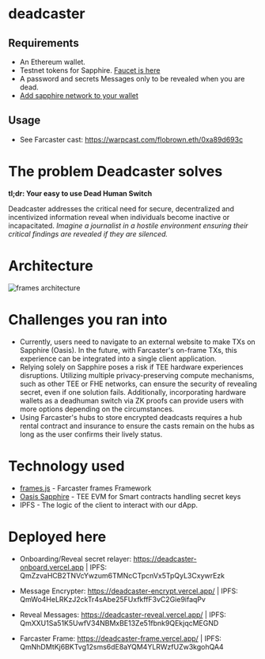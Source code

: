 # deadcaster

## Requirements

- An Ethereum wallet.
- Testnet tokens for Sapphire. [Faucet is here](https://faucet.testnet.oasis.io/)
- A password and secrets Messages only to be revealed when you are dead.
- [Add sapphire network to your wallet](https://chainlist.org/?testnets=true&search=oasis+sapphire+testnet)

## Usage

- See Farcaster cast: <https://warpcast.com/flobrown.eth/0xa89d693c>

# The problem Deadcaster solves

**tl;dr: Your easy to use Dead Human Switch**

Deadcaster addresses the critical need for secure, decentralized and incentivized information reveal when individuals become inactive or incapacitated.
_Imagine a journalist in a hostile environment ensuring their critical findings are revealed if they are silenced._

# Architecture

![frames architecture](https://i.imgur.com/Edh6o8u.jpeg)

# Challenges you ran into

- Currently, users need to navigate to an external website to make TXs on Sapphire (Oasis). In the future, with Farcaster's on-frame TXs, this experience can be integrated into a single client application.
- Relying solely on Sapphire poses a risk if TEE hardware experiences disruptions. Utilizing multiple privacy-preserving compute mechanisms, such as other TEE or FHE networks, can ensure the security of revealing secret, even if one solution fails. Additionally, incorporating hardware wallets as a deadhuman switch via ZK proofs can provide users with more options depending on the circumstances.
- Using Farcaster's hubs to store encrypted deadcasts requires a hub rental contract and insurance to ensure the casts remain on the hubs as long as the user confirms their lively status.

# Technology used

- [frames.js](https://framesjs.org/) - Farcaster frames Framework
- [Oasis Sapphire](https://oasisprotocol.org/sapphire) - TEE EVM for Smart contracts handling secret keys
- IPFS - The logic of the client to interact with our dApp.

# Deployed here

- Onboarding/Reveal secret relayer:
  https://deadcaster-onboard.vercel.app | IPFS: QmZzvaHCB2TNVcYwzum6TMNcCTpcnVx5TpQyL3CxywrEzk

- Message Encrypter:
  https://deadcaster-encrypt.vercel.app/ | IPFS: QmWo4HeLRKzJ2ckTr4sAbe25FUxfkffF3vC2Gie9ifaqPv

- Reveal Messages:
  https://deadcaster-reveal.vercel.app/ | IPFS: QmXXU1Sa51K5UwfV34NBMxBE13Ze51fbnk9QEkjqcMEGND

- Farcaster Frame:
  https://deadcaster-frame.vercel.app/ | IPFS: QmNhDMtKj6BKTvg12sms6dE8aYQM4YLRWzfUZw3kgohQA4
